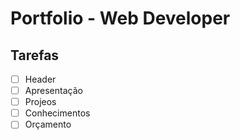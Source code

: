 # Portfolio - Web Developer

## Tarefas

- [ ] Header
- [ ] Apresentação
- [ ] Projeos
- [ ] Conhecimentos 
- [ ] Orçamento